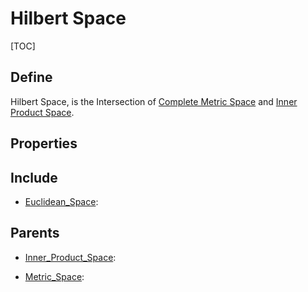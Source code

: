 # Hilbert Space

[TOC]

## Define

Hilbert Space, is the Intersection of [Complete Metric Space](./Metric_Space.md) and [Inner Product Space](./Inner_Product_Space.md).

## Properties



## Include

- [Euclidean_Space](./Euclidean_Space.md): 

## Parents

- [Inner_Product_Space](./Inner_Product_Space.md): 

- [Metric_Space](./Metric_Space.md): 

